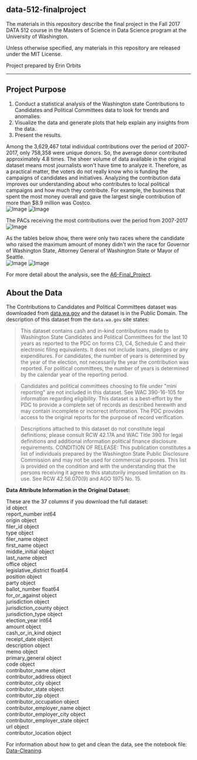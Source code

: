 ## data-512-finalproject  
The materials in this repository describe the final project in the Fall 2017 DATA 512 course in the Masters of Science in Data Science program at the University of Washington.  
  
Unless otherwise specified, any materials in this repository are released under the MIT License.  
  
Project prepared by Erin Orbits  

---------
  
## Project Purpose
1. Conduct a statistical analysis of the Washington state Contributions to Candidates and Political Committees data to look for trends and anomalies.  
2. Visualize the data and generate plots that help explain any insights from the data. 
3. Present the results.  
  
Among the 3,629,467 total individual contributions over the period of 2007-2017, only 758,358 were unique donors. So, the average donor contributed approximately 4.8 times. The sheer volume of data available in the original dataset means most journalists won't have time to analyze it. Therefore, as a practical matter, the voters do not really know who is funding the campaigns of candidates and initiatives. Analyzing the contribution data improves our understanding about who contributes to local political campaigns and how much they contribute. For example, the business that spent the most money overall and gave the largest single contribution of more than $8.9 million was Costco.  
![Image](images/table-summary-max-per-yr.jpeg)
![Image](images/plot-contrib.jpeg)  
  
The PACs receiving the most contributions over the period from 2007-2017  
![Image](images/pacs_total_count.jpeg)  
  
As the tables below show, there were only two races where the candidate who raised the maximum amount of money didn't win the race for Governor of Washington State, Attorney General of Washington State or Mayor of Seattle.  
![Image](images/gov_ag_summary.jpeg)
![Image](images/sea_mayor_summary.jpeg)
  
For more detail about the analysis, see the [A6-Final_Project](https://raw.githubusercontent.com/orbitse/data-512-finalproject/master/A6-Final-Project.ipynb).   

## About the Data  
The Contributions to Candidates and Political Committees dataset was downloaded from [data.wa.gov](https://data.wa.gov/Politics/Contributions-to-Candidates-and-Political-Committe/kv7h-kjyeOpens) and the dataset is in the Public Domain. The description of this dataset from the `data.wa.gov` site states:
  > This dataset contains cash and in-kind contributions made to Washington State Candidates and Political Committees for the last 10 years as reported to the PDC on forms C3, C4, Schedule C and their electronic filing equivalents. It does not include loans, pledges or any expenditures.
For candidates, the number of years is determined by the year of the election, not necessarily the year the contribution was reported. For political committees, the number of years is determined by the calendar year of the reporting period.  
  
  > Candidates and political committees choosing to file under "mini reporting" are not included in this dataset. See WAC 390-16-105 for information regarding eligibility.
This dataset is a best-effort by the PDC to provide a complete set of records as described herewith and may contain incomplete or incorrect information. The PDC provides access to the original reports for the purpose of record verification.  
  
  > Descriptions attached to this dataset do not constitute legal definitions; please consult RCW 42.17A and WAC Title 390 for legal definitions and additional information political finance disclosure requirements.
CONDITION OF RELEASE: This publication constitutes a list of individuals prepared by the Washington State Public Disclosure Commission and may not be used for commercial purposes. This list is provided on the condition and with the understanding that the persons receiving it agree to this statutorily imposed limitation on its use. See 
RCW 42.56.070(9) and AGO 1975 No. 15.  

__Data Attribute Information in the Original Dataset:__  

These are the 37 columns if you download the full dataset:  
id                            object  
report_number                 int64  
origin                        object  
filer_id                      object  
type                          object  
filer_name                    object  
first_name                    object  
middle_initial                object  
last_name                     object  
office                        object  
legislative_district          float64  
position                      object  
party                         object  
ballot_number                 float64  
for_or_against                object  
jurisdiction                  object  
jurisdiction_county           object  
jurisdiction_type             object  
election_year                 int64  
amount                        object  
cash_or_in_kind               object  
receipt_date                  object  
description                   object  
memo                          object  
primary_general               object  
code                          object  
contributor_name              object  
contributor_address           object  
contributor_city              object  
contributor_state             object  
contributor_zip               object  
contributor_occupation        object  
contributor_employer_name     object  
contributor_employer_city     object  
contributor_employer_state    object  
url                           object  
contributor_location          object  
  
For information about how to get and clean the data, see the notebook file: [Data-Cleaning](https://raw.githubusercontent.com/orbitse/data-512-finalproject/master/Get-Clean-Data.ipynb).
